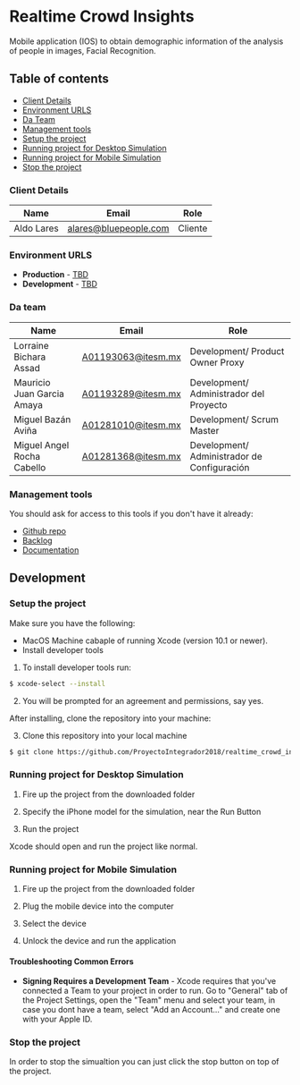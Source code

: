 # Realtime Crowd Insights

Mobile application (IOS) to obtain demographic information of the analysis of people in images, Facial Recognition.

## Table of contents

* [Client Details](#client-details)
* [Environment URLS](#environment-urls)
* [Da Team](#da-team)
* [Management tools](#management-tools)
* [Setup the project](#setup-the-project)
* [Running project for Desktop Simulation](#running-project-for-desktop-simulation)
* [Running project for Mobile Simulation](#running-project-for-mobile-simulation)
* [Stop the project](#stop-the-project)

### Client Details

| Name               | Email             | Role |
| ------------------ | ----------------- | ---- |
| Aldo Lares | alares@bluepeople.com | Cliente  |


### Environment URLS

* **Production** - [TBD](TBD)
* **Development** - [TBD](TBD)

### Da team

| Name           | Email             | Role        |
| -------------- | ----------------- | ----------- |
| Lorraine Bichara Assad | A01193063@itesm.mx | Development/ Product Owner Proxy |
| Mauricio Juan Garcia Amaya | A01193289@itesm.mx | Development/ Administrador del Proyecto |
| Miguel Bazán Aviña | A01281010@itesm.mx | Development/ Scrum Master |
| Miguel Angel Rocha Cabello | A01281368@itesm.mx | Development/ Administrador de Configuración |

### Management tools

You should ask for access to this tools if you don't have it already:

* [Github repo](https://github.com/ProyectoIntegrador2018/realtime_crowd_insights.git)
* [Backlog](https://github.com/ProyectoIntegrador2018/realtime_crowd_insights/issues)
* [Documentation](https://drive.google.com/drive/folders/1y1KpT7vFpG4_QRMRK7sWLa76lrSAd-c-)

## Development

### Setup the project

Make sure you have the following:

* MacOS Machine cabaple of running Xcode (version 10.1 or newer).
* Install developer tools

1. To install developer tools run:

```bash
$ xcode-select --install
```
2. You will be prompted for an agreement and permissions, say yes.

After installing, clone the repository into your machine:

3. Clone this repository into your local machine

```bash
$ git clone https://github.com/ProyectoIntegrador2018/realtime_crowd_insights.git
```

### Running project for Desktop Simulation

1. Fire up the project from the downloaded folder

2. Specify the iPhone model for the simulation, near the Run Button

3. Run the project

Xcode should open and run the project like normal.

### Running project for Mobile Simulation

1. Fire up the project from the downloaded folder

2. Plug the mobile device into the computer

3. Select the device

4. Unlock the device and run the application

#### Troubleshooting Common Errors

* **Signing Requires a Development Team** - Xcode requires that you've connected a Team to your project in order to run. Go to "General" tab of the Project Settings, open the "Team" menu and select your team, in case you dont have a team, select "Add an Account..." and create one with your Apple ID.

### Stop the project

In order to stop the simualtion you can just click the stop button on top of the project. 
